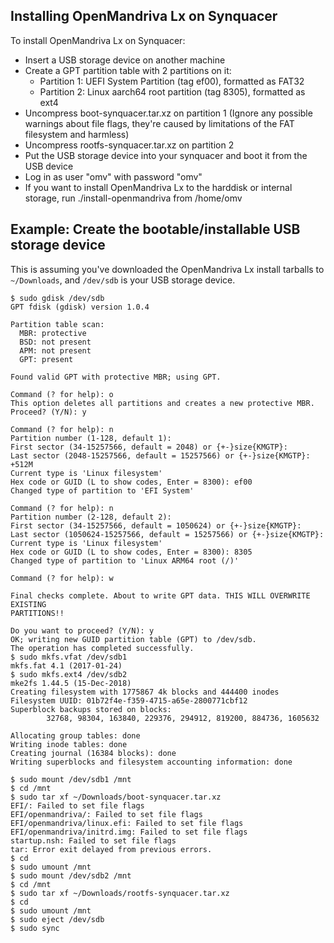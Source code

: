 Installing OpenMandriva Lx on Synquacer
---------------------------------------
To install OpenMandriva Lx on Synquacer:

* Insert a USB storage device on another machine
* Create a GPT partition table with 2 partitions on it:
  * Partition 1: UEFI System Partition (tag ef00), formatted as FAT32
  * Partition 2: Linux aarch64 root partition (tag 8305), formatted as ext4
* Uncompress boot-synquacer.tar.xz on partition 1 (Ignore any possible warnings about file flags, they're caused by limitations of the FAT filesystem and harmless)
* Uncompress rootfs-synquacer.tar.xz on partition 2
* Put the USB storage device into your synquacer and boot it from the USB device
* Log in as user "omv" with password "omv"
* If you want to install OpenMandriva Lx to the harddisk or internal storage,
  run ./install-openmandriva from /home/omv

Example: Create the bootable/installable USB storage device
-----------------------------------------------------------
This is assuming you've downloaded the OpenMandriva Lx install tarballs to
`~/Downloads`, and `/dev/sdb` is your USB storage device.
```
$ sudo gdisk /dev/sdb
GPT fdisk (gdisk) version 1.0.4

Partition table scan:
  MBR: protective
  BSD: not present
  APM: not present
  GPT: present

Found valid GPT with protective MBR; using GPT.

Command (? for help): o
This option deletes all partitions and creates a new protective MBR.
Proceed? (Y/N): y

Command (? for help): n
Partition number (1-128, default 1): 
First sector (34-15257566, default = 2048) or {+-}size{KMGTP}: 
Last sector (2048-15257566, default = 15257566) or {+-}size{KMGTP}: +512M
Current type is 'Linux filesystem'
Hex code or GUID (L to show codes, Enter = 8300): ef00
Changed type of partition to 'EFI System'

Command (? for help): n
Partition number (2-128, default 2): 
First sector (34-15257566, default = 1050624) or {+-}size{KMGTP}: 
Last sector (1050624-15257566, default = 15257566) or {+-}size{KMGTP}: 
Current type is 'Linux filesystem'
Hex code or GUID (L to show codes, Enter = 8300): 8305
Changed type of partition to 'Linux ARM64 root (/)'

Command (? for help): w

Final checks complete. About to write GPT data. THIS WILL OVERWRITE EXISTING
PARTITIONS!!

Do you want to proceed? (Y/N): y
OK; writing new GUID partition table (GPT) to /dev/sdb.
The operation has completed successfully.
$ sudo mkfs.vfat /dev/sdb1
mkfs.fat 4.1 (2017-01-24)
$ sudo mkfs.ext4 /dev/sdb2
mke2fs 1.44.5 (15-Dec-2018)
Creating filesystem with 1775867 4k blocks and 444400 inodes
Filesystem UUID: 01b72f4e-f359-4715-a65e-2800771cbf12
Superblock backups stored on blocks: 
        32768, 98304, 163840, 229376, 294912, 819200, 884736, 1605632

Allocating group tables: done                            
Writing inode tables: done                            
Creating journal (16384 blocks): done
Writing superblocks and filesystem accounting information: done 

$ sudo mount /dev/sdb1 /mnt
$ cd /mnt
$ sudo tar xf ~/Downloads/boot-synquacer.tar.xz
EFI/: Failed to set file flags
EFI/openmandriva/: Failed to set file flags
EFI/openmandriva/linux.efi: Failed to set file flags
EFI/openmandriva/initrd.img: Failed to set file flags
startup.nsh: Failed to set file flags
tar: Error exit delayed from previous errors.
$ cd
$ sudo umount /mnt
$ sudo mount /dev/sdb2 /mnt
$ cd /mnt
$ sudo tar xf ~/Downloads/rootfs-synquacer.tar.xz
$ cd
$ sudo umount /mnt
$ sudo eject /dev/sdb
$ sudo sync
```
